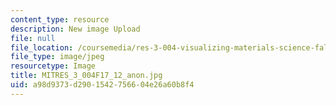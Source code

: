 ```yaml
---
content_type: resource
description: New image Upload
file: null
file_location: /coursemedia/res-3-004-visualizing-materials-science-fall-2017/a98d9373d2901542756604e26a60b8f4_MITRES_3_004F17_12_anon.jpg
file_type: image/jpeg
resourcetype: Image
title: MITRES_3_004F17_12_anon.jpg
uid: a98d9373-d290-1542-7566-04e26a60b8f4
---
```


